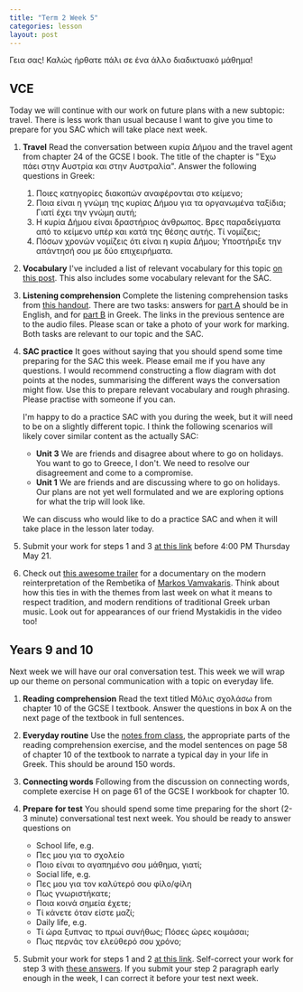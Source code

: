```yaml
---
title: "Term 2 Week 5"
categories: lesson
layout: post
---
```


Γεια σας! Καλώς ήρθατε πάλι σε ένα άλλο διαδικτυακό μάθημα!

## VCE

Today we will continue with our work on future plans with a new subtopic:
travel. There is less work than usual because I want to give you time to prepare
for you SAC which will take place next week.
1. **Travel** Read the conversation between κυρία Δήμου and the travel agent
   from chapter 24 of the GCSE I book. The title of the chapter is "Έχω πάει
   στην Αυστρία και στην Αυστραλία". Answer the following questions in Greek:
   1. Ποιες κατηγορίες διακοπών αναφέρονται στο κείμενο;
   2. Ποια είναι η γνώμη της κυρίας Δήμου για τα οργανωμένα ταξίδια; Γιατί έχει την γνώμη αυτή;
   3. Η κυρία Δήμου είναι δραστήριος άνθρωπος. Βρες παραδείγματα από το κείμενο
      υπέρ και κατά της θέσης αυτής. Τί νομίζεις;
   4. Πόσων χρονών νομίζεις ότι είναι η κυρία Δήμου; Υποστήριξε την απάντησή σου με δύο επιχειρήματα. 
  
2. **Vocabulary** I've included a list of relevant vocabulary for this topic [on
   this post](/vsl-greek/planning-vocab/index.html). This also includes some
   vocabulary relevant for the SAC.

3. **Listening comprehension** Complete the listening comprehension tasks from
   [this handout](/vsl-greek/assets/greekexam2005_comp.pdf). There are two
   tasks: answers for [part A](/vsl-greek/assets/greek_text1_2005.mp3) should be
   in English, and for [part B](/vsl-greek/assets/greek_text3_2005.mp3) in
   Greek. The links in the previous sentence are to the audio files. Please scan
   or take a photo of your work for marking. Both tasks are relevant to our
   topic and the SAC.

4. **SAC practice** It goes without saying that you should spend some time
   preparing for the SAC this week. Please email me if you have any questions. I
   would recommend constructing a flow diagram with dot points at the nodes,
   summarising the different ways the conversation might flow. Use this to
   prepare relevant vocabulary and rough phrasing. Please practise with someone
   if you can. 
   
   I'm happy to do a practice SAC with you during the week, but it will need to
   be on a slightly different topic. I think the following scenarios will likely
   cover similar content as the actually SAC:
   
   - **Unit 3** We are friends and disagree about where to go on holidays. You
   want to go to Greece, I don't. We need to resolve our disagreement and come
   to a compromise.
   - **Unit 1** We are friends and are discussing where to go on holidays. Our
   plans are not yet well formulated and we are exploring options for what the
   trip will look like.
   
   We can discuss who would like to do a practice SAC and when it will take
   place in the lesson later today.
      
5. Submit your work for steps 1 and 3 [at this
   link](https://www.dropbox.com/request/DZNOuxnjDRn7a8cmkL0U) before 4:00 PM
   Thursday May 21.

6. Check out [this awesome trailer](/vsl-greek/markos-trailer/index.html) for a
   documentary on the modern reinterpretation of the Rembetika of [Markos
   Vamvakaris](https://en.wikipedia.org/wiki/Markos_Vamvakaris). Think about how
   this ties in with the themes from last week on what it means to respect
   tradition, and modern renditions of traditional Greek urban music. Look out
   for appearances of our friend Mystakidis in the video too!

## Years 9 and 10

Next week we will have our oral conversation test. This week we will wrap up our
theme on personal communication with a topic on everyday life.

1. **Reading comprehension** Read the text titled Μόλις σχολάσω from chapter 10
   of the GCSE I textbook. Answer the questions in box A on the next page of the
   textbook in full sentences.
2. **Everyday routine** Use the [notes from class](), the appropriate parts of
   the reading comprehension exercise, and the model sentences on page 58 of
   chapter 10 of the textbook to narrate a typical day in your life in Greek.
   This should be around 150 words.
3. **Connecting words** Following from the discussion on connecting words,
   complete exercise Η on page 61 of the GCSE I workbook for chapter 10.
4. **Prepare for test** You should spend some time preparing for the short (2-3
   minute) conversational test next week. You should be ready to answer
   questions on
   - School life, e.g.
    - Πες μου για το σχολείο
    - Ποιο είναι το αγαπημένο σου μάθημα, γιατί;
   - Social life, e.g.
    - Πες μου για τον καλύτερό σου φίλο/φίλη
    - Πως γνωριστήκατε;
    - Ποια κοινά σημεία έχετε;
    - Τί κάνετε όταν είστε μαζί;
   - Daily life, e.g.
    - Τί ώρα ξυπνας το πρωί συνήθως; Πόσες ώρες κοιμάσαι;
    - Πως περνάς τον ελεύθερό σου χρόνο;
    
5. Submit your work for steps 1 and 2 [at this
   link](https://www.dropbox.com/request/mZCiVKm7zDtsGlYrJkTM). Self-correct
   your work for step 3 with [these answers](). If you submit your step 2
   paragraph early enough in the week, I can correct it before your test next
   week.
